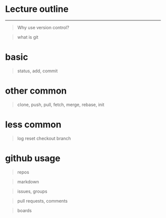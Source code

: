 # Lecture outline
---------------------

> Why use version control?

> what is git

# basic
> status, add, commit

# other common
> clone, push, pull, fetch, merge, rebase, init

# less common
> log reset checkout branch

# github usage
> repos

> markdown

> issues, groups

> pull requests, comments

> boards
